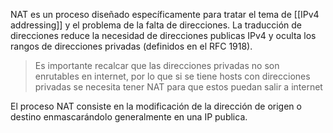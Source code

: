 
NAT es un proceso diseñado específicamente para tratar el tema de [[IPv4 addressing]]  y el problema de la falta de direcciones. La traducción de direcciones reduce la necesidad de direcciones publicas IPv4 y oculta los rangos de direcciones privadas (definidos en el RFC 1918).  

> Es importante recalcar que las direcciones privadas no son enrutables en internet, por lo que si se tiene hosts con direcciones privadas se necesita tener NAT para que estos puedan salir a internet 

El proceso NAT consiste en la modificación de la dirección de origen o destino enmascarándolo generalmente en una IP publica. 




